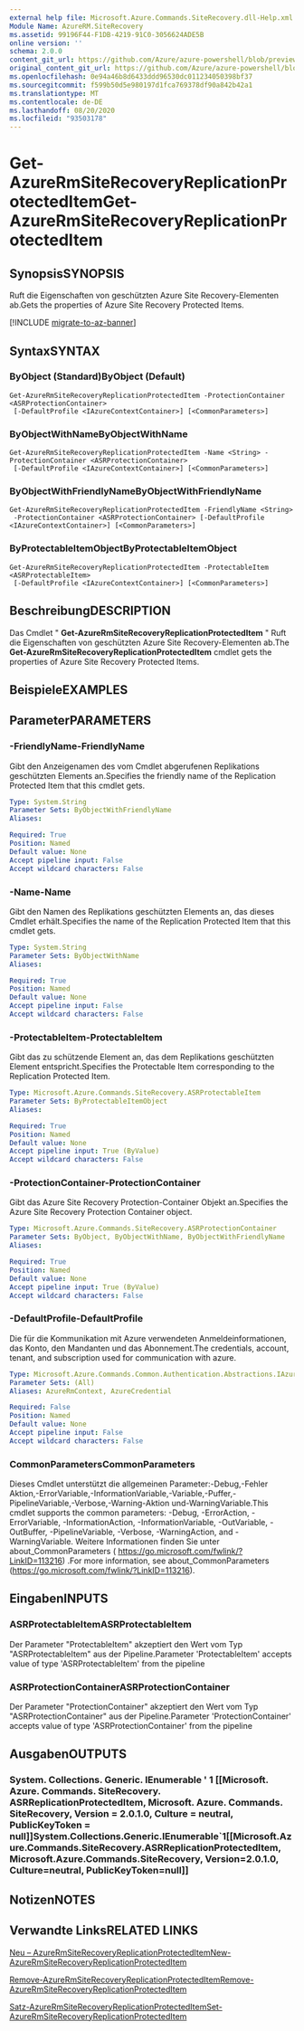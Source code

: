 ```yaml
---
external help file: Microsoft.Azure.Commands.SiteRecovery.dll-Help.xml
Module Name: AzureRM.SiteRecovery
ms.assetid: 99196F44-F1DB-4219-91C0-3056624ADE5B
online version: ''
schema: 2.0.0
content_git_url: https://github.com/Azure/azure-powershell/blob/preview/src/ResourceManager/SiteRecovery/Commands.SiteRecovery/help/Get-AzureRmSiteRecoveryReplicationProtectedItem.md
original_content_git_url: https://github.com/Azure/azure-powershell/blob/preview/src/ResourceManager/SiteRecovery/Commands.SiteRecovery/help/Get-AzureRmSiteRecoveryReplicationProtectedItem.md
ms.openlocfilehash: 0e94a46b8d6433ddd96530dc011234050398bf37
ms.sourcegitcommit: f599b50d5e980197d1fca769378df90a842b42a1
ms.translationtype: MT
ms.contentlocale: de-DE
ms.lasthandoff: 08/20/2020
ms.locfileid: "93503178"
---
```

# <span data-ttu-id="69a5a-101">Get-AzureRmSiteRecoveryReplicationProtectedItem</span><span class="sxs-lookup"><span data-stu-id="69a5a-101">Get-AzureRmSiteRecoveryReplicationProtectedItem</span></span>

## <span data-ttu-id="69a5a-102">Synopsis</span><span class="sxs-lookup"><span data-stu-id="69a5a-102">SYNOPSIS</span></span>
<span data-ttu-id="69a5a-103">Ruft die Eigenschaften von geschützten Azure Site Recovery-Elementen ab.</span><span class="sxs-lookup"><span data-stu-id="69a5a-103">Gets the properties of Azure Site Recovery Protected Items.</span></span>

[!INCLUDE [migrate-to-az-banner](../../includes/migrate-to-az-banner.md)]

## <span data-ttu-id="69a5a-104">Syntax</span><span class="sxs-lookup"><span data-stu-id="69a5a-104">SYNTAX</span></span>

### <span data-ttu-id="69a5a-105">ByObject (Standard)</span><span class="sxs-lookup"><span data-stu-id="69a5a-105">ByObject (Default)</span></span>
```
Get-AzureRmSiteRecoveryReplicationProtectedItem -ProtectionContainer <ASRProtectionContainer>
 [-DefaultProfile <IAzureContextContainer>] [<CommonParameters>]
```

### <span data-ttu-id="69a5a-106">ByObjectWithName</span><span class="sxs-lookup"><span data-stu-id="69a5a-106">ByObjectWithName</span></span>
```
Get-AzureRmSiteRecoveryReplicationProtectedItem -Name <String> -ProtectionContainer <ASRProtectionContainer>
 [-DefaultProfile <IAzureContextContainer>] [<CommonParameters>]
```

### <span data-ttu-id="69a5a-107">ByObjectWithFriendlyName</span><span class="sxs-lookup"><span data-stu-id="69a5a-107">ByObjectWithFriendlyName</span></span>
```
Get-AzureRmSiteRecoveryReplicationProtectedItem -FriendlyName <String>
 -ProtectionContainer <ASRProtectionContainer> [-DefaultProfile <IAzureContextContainer>] [<CommonParameters>]
```

### <span data-ttu-id="69a5a-108">ByProtectableItemObject</span><span class="sxs-lookup"><span data-stu-id="69a5a-108">ByProtectableItemObject</span></span>
```
Get-AzureRmSiteRecoveryReplicationProtectedItem -ProtectableItem <ASRProtectableItem>
 [-DefaultProfile <IAzureContextContainer>] [<CommonParameters>]
```

## <span data-ttu-id="69a5a-109">Beschreibung</span><span class="sxs-lookup"><span data-stu-id="69a5a-109">DESCRIPTION</span></span>
<span data-ttu-id="69a5a-110">Das Cmdlet " **Get-AzureRmSiteRecoveryReplicationProtectedItem** " Ruft die Eigenschaften von geschützten Azure Site Recovery-Elementen ab.</span><span class="sxs-lookup"><span data-stu-id="69a5a-110">The **Get-AzureRmSiteRecoveryReplicationProtectedItem** cmdlet gets the properties of Azure Site Recovery Protected Items.</span></span>

## <span data-ttu-id="69a5a-111">Beispiele</span><span class="sxs-lookup"><span data-stu-id="69a5a-111">EXAMPLES</span></span>

## <span data-ttu-id="69a5a-112">Parameter</span><span class="sxs-lookup"><span data-stu-id="69a5a-112">PARAMETERS</span></span>

### <span data-ttu-id="69a5a-113">-FriendlyName</span><span class="sxs-lookup"><span data-stu-id="69a5a-113">-FriendlyName</span></span>
<span data-ttu-id="69a5a-114">Gibt den Anzeigenamen des vom Cmdlet abgerufenen Replikations geschützten Elements an.</span><span class="sxs-lookup"><span data-stu-id="69a5a-114">Specifies the friendly name of the Replication Protected Item that this cmdlet gets.</span></span>

```yaml
Type: System.String
Parameter Sets: ByObjectWithFriendlyName
Aliases: 

Required: True
Position: Named
Default value: None
Accept pipeline input: False
Accept wildcard characters: False
```

### <span data-ttu-id="69a5a-115">-Name</span><span class="sxs-lookup"><span data-stu-id="69a5a-115">-Name</span></span>
<span data-ttu-id="69a5a-116">Gibt den Namen des Replikations geschützten Elements an, das dieses Cmdlet erhält.</span><span class="sxs-lookup"><span data-stu-id="69a5a-116">Specifies the name of the Replication Protected Item that this cmdlet gets.</span></span>

```yaml
Type: System.String
Parameter Sets: ByObjectWithName
Aliases: 

Required: True
Position: Named
Default value: None
Accept pipeline input: False
Accept wildcard characters: False
```

### <span data-ttu-id="69a5a-117">-ProtectableItem</span><span class="sxs-lookup"><span data-stu-id="69a5a-117">-ProtectableItem</span></span>
<span data-ttu-id="69a5a-118">Gibt das zu schützende Element an, das dem Replikations geschützten Element entspricht.</span><span class="sxs-lookup"><span data-stu-id="69a5a-118">Specifies the Protectable Item corresponding to the Replication Protected Item.</span></span>

```yaml
Type: Microsoft.Azure.Commands.SiteRecovery.ASRProtectableItem
Parameter Sets: ByProtectableItemObject
Aliases: 

Required: True
Position: Named
Default value: None
Accept pipeline input: True (ByValue)
Accept wildcard characters: False
```

### <span data-ttu-id="69a5a-119">-ProtectionContainer</span><span class="sxs-lookup"><span data-stu-id="69a5a-119">-ProtectionContainer</span></span>
<span data-ttu-id="69a5a-120">Gibt das Azure Site Recovery Protection-Container Objekt an.</span><span class="sxs-lookup"><span data-stu-id="69a5a-120">Specifies the Azure Site Recovery Protection Container object.</span></span>

```yaml
Type: Microsoft.Azure.Commands.SiteRecovery.ASRProtectionContainer
Parameter Sets: ByObject, ByObjectWithName, ByObjectWithFriendlyName
Aliases: 

Required: True
Position: Named
Default value: None
Accept pipeline input: True (ByValue)
Accept wildcard characters: False
```

### <span data-ttu-id="69a5a-121">-DefaultProfile</span><span class="sxs-lookup"><span data-stu-id="69a5a-121">-DefaultProfile</span></span>
<span data-ttu-id="69a5a-122">Die für die Kommunikation mit Azure verwendeten Anmeldeinformationen, das Konto, den Mandanten und das Abonnement.</span><span class="sxs-lookup"><span data-stu-id="69a5a-122">The credentials, account, tenant, and subscription used for communication with azure.</span></span>

```yaml
Type: Microsoft.Azure.Commands.Common.Authentication.Abstractions.IAzureContextContainer
Parameter Sets: (All)
Aliases: AzureRmContext, AzureCredential

Required: False
Position: Named
Default value: None
Accept pipeline input: False
Accept wildcard characters: False
```

### <span data-ttu-id="69a5a-123">CommonParameters</span><span class="sxs-lookup"><span data-stu-id="69a5a-123">CommonParameters</span></span>
<span data-ttu-id="69a5a-124">Dieses Cmdlet unterstützt die allgemeinen Parameter:-Debug,-Fehler Aktion,-ErrorVariable,-InformationVariable,-Variable,-Puffer,-PipelineVariable,-Verbose,-Warning-Aktion und-WarningVariable.</span><span class="sxs-lookup"><span data-stu-id="69a5a-124">This cmdlet supports the common parameters: -Debug, -ErrorAction, -ErrorVariable, -InformationAction, -InformationVariable, -OutVariable, -OutBuffer, -PipelineVariable, -Verbose, -WarningAction, and -WarningVariable.</span></span> <span data-ttu-id="69a5a-125">Weitere Informationen finden Sie unter about_CommonParameters ( https://go.microsoft.com/fwlink/?LinkID=113216) .</span><span class="sxs-lookup"><span data-stu-id="69a5a-125">For more information, see about_CommonParameters (https://go.microsoft.com/fwlink/?LinkID=113216).</span></span>

## <span data-ttu-id="69a5a-126">Eingaben</span><span class="sxs-lookup"><span data-stu-id="69a5a-126">INPUTS</span></span>

### <span data-ttu-id="69a5a-127">ASRProtectableItem</span><span class="sxs-lookup"><span data-stu-id="69a5a-127">ASRProtectableItem</span></span>
<span data-ttu-id="69a5a-128">Der Parameter "ProtectableItem" akzeptiert den Wert vom Typ "ASRProtectableItem" aus der Pipeline.</span><span class="sxs-lookup"><span data-stu-id="69a5a-128">Parameter 'ProtectableItem' accepts value of type 'ASRProtectableItem' from the pipeline</span></span>

### <span data-ttu-id="69a5a-129">ASRProtectionContainer</span><span class="sxs-lookup"><span data-stu-id="69a5a-129">ASRProtectionContainer</span></span>
<span data-ttu-id="69a5a-130">Der Parameter "ProtectionContainer" akzeptiert den Wert vom Typ "ASRProtectionContainer" aus der Pipeline.</span><span class="sxs-lookup"><span data-stu-id="69a5a-130">Parameter 'ProtectionContainer' accepts value of type 'ASRProtectionContainer' from the pipeline</span></span>

## <span data-ttu-id="69a5a-131">Ausgaben</span><span class="sxs-lookup"><span data-stu-id="69a5a-131">OUTPUTS</span></span>

### <span data-ttu-id="69a5a-132">System. Collections. Generic. IEnumerable ' 1 [[Microsoft. Azure. Commands. SiteRecovery. ASRReplicationProtectedItem, Microsoft. Azure. Commands. SiteRecovery, Version = 2.0.1.0, Culture = neutral, PublicKeyToken = null]]</span><span class="sxs-lookup"><span data-stu-id="69a5a-132">System.Collections.Generic.IEnumerable\`1[[Microsoft.Azure.Commands.SiteRecovery.ASRReplicationProtectedItem, Microsoft.Azure.Commands.SiteRecovery, Version=2.0.1.0, Culture=neutral, PublicKeyToken=null]]</span></span>

## <span data-ttu-id="69a5a-133">Notizen</span><span class="sxs-lookup"><span data-stu-id="69a5a-133">NOTES</span></span>

## <span data-ttu-id="69a5a-134">Verwandte Links</span><span class="sxs-lookup"><span data-stu-id="69a5a-134">RELATED LINKS</span></span>

[<span data-ttu-id="69a5a-135">Neu – AzureRmSiteRecoveryReplicationProtectedItem</span><span class="sxs-lookup"><span data-stu-id="69a5a-135">New-AzureRmSiteRecoveryReplicationProtectedItem</span></span>](./New-AzureRmSiteRecoveryReplicationProtectedItem.md)

[<span data-ttu-id="69a5a-136">Remove-AzureRmSiteRecoveryReplicationProtectedItem</span><span class="sxs-lookup"><span data-stu-id="69a5a-136">Remove-AzureRmSiteRecoveryReplicationProtectedItem</span></span>](./Remove-AzureRmSiteRecoveryReplicationProtectedItem.md)

[<span data-ttu-id="69a5a-137">Satz-AzureRmSiteRecoveryReplicationProtectedItem</span><span class="sxs-lookup"><span data-stu-id="69a5a-137">Set-AzureRmSiteRecoveryReplicationProtectedItem</span></span>](./Set-AzureRmSiteRecoveryReplicationProtectedItem.md)
